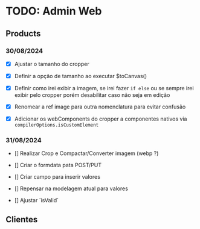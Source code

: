 

# TODO: Admin Web

## Products 

### 30/08/2024
- [x] Ajustar o tamanho do cropper


- [x] Definir a opção de tamanho ao executar $toCanvas()


- [x] Definir como irei exibir a imagem, se irei fazer `if else` ou se sempre irei exibir pelo cropper porém desabilitar caso não seja em edição


- [x] Renomear a ref image para outra nomenclatura para evitar confusão


- [x] Adicionar os webComponents do cropper a componentes nativos via `compilerOptions.isCustomElement`


### 31/08/2024
- [] Realizar Crop e Compactar/Converter imagem (webp ?)


- [] Criar o formdata pata POST/PUT


- [] Criar campo para inserir valores


- [] Repensar na modelagem atual para valores


- [] Ajustar ´isValid´

## Clientes 

